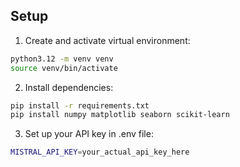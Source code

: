 ## Setup

1. Create and activate virtual environment:

```bash
python3.12 -m venv venv
source venv/bin/activate
```

2. Install dependencies:

```bash
pip install -r requirements.txt
pip install numpy matplotlib seaborn scikit-learn
```

3. Set up your API key in .env file:

```bash
MISTRAL_API_KEY=your_actual_api_key_here
```
